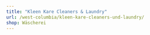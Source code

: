 ```yaml
---
title: "Kleen Kare Cleaners & Laundry"
url: /west-columbia/kleen-kare-cleaners-und-laundry/
shop: Wäscherei
---
```

